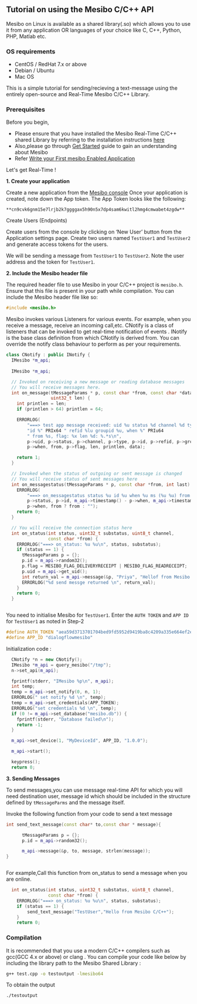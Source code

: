 
## Tutorial on using  the Mesibo C/C++ API

Mesibo on Linux is available as a shared library(.so) which allows you to use it from any application OR languages of your choice like C, C++, Python, PHP, Matlab etc.

### OS requirements
- CentOS / RedHat 7.x or above
- Debian / Ubuntu
- Mac OS

This is a simple tutorial for sending/recieving a text-message using the entirely open-source and Real-Time Mesibo C/C++ Library. 

### Prerequisites
Before you begin,
- Please ensure that you have installed the Mesibo Real-Time C/C++ shared Library by referring to the installation instructions [here](https://mesibo.com/documentation/install/linux/)
- Also,please go through [Get Started](https://mesibo.com/documentation/get-started/) guide to gain an understanding about Mesibo
- Refer [Write your First mesibo Enabled Application](https://mesibo.com/documentation/tutorials/first-app/)

Let's get Real-Time !

**1. Create your application**

Create a new application from the [Mesibo console](https://mesibo.com/console)
Once your application is created, note down the App token. The App Token looks like the following:
```
**cn9cvk6gnm15e7lrjb2k7ggggax5h90n5x7dp4sam6kwitl2hmg4cmwabet4zgdw**
```
Create Users (Endpoints)

Create users from the console by clicking on ‘New User’ button from the Application settings page. Create two users  named `TestUser1` and `TestUser2` and generate  access tokens for the users.

We will be sending a message from `TestUser1` to `TestUser2`.
Note the user address and the token for `TestUser1`.


**2. Include the Mesibo header file**

The required header file to use Mesibo in your C/C++ project is `mesibo.h`. Ensure that this file is present in your path while compilation.
You can include the Mesibo header file like so:

```C++
#include <mesibo.h>
```

Mesibo invokes various Listeners for various events.
For example, when you receive a message, receive an incoming call,etc.
CNotify is a class of listeners that can be invoked to get real-time notification of events . INotify is the base class definition from which CNotify is derived from. You can override the notify class behaviour to perform as per your requirements.

```C++
class CNotify : public INotify {
  IMesibo *m_api;
  
  IMesibo *m_api;

  // Invoked on receiving a new message or reading database messages
  // You will receive messages here.
  int on_message(tMessageParams * p, const char *from, const char *data,
                 uint32_t len) {
    int printlen = len;
    if (printlen > 64) printlen = 64;

    ERRORLOG(
        "===> test app message received: uid %u status %d channel %d type %u "
        "id %" PRIx64 " refid %lu groupid %u, when %" PRIu64
        " from %s, flag: %x len %d: %.*s\n",
        p->uid, p->status, p->channel, p->type, p->id, p->refid, p->groupid,
        p->when, from, p->flag, len, printlen, data);

    return 1;
  }

  // Invoked when the status of outgoing or sent message is changed
  // You will receive status of sent messages here
  int on_messagestatus(tMessageParams * p, const char *from, int last) {
    ERRORLOG(
        "===> on_messagestatus status %u id %u when %u ms (%u %u) from: %s\n",
        p->status, p->id, m_api->timestamp() - p->when, m_api->timestamp(),
        p->when, from ? from : "");
    return 0;
  }

  // You will receive the connection status here
  int on_status(int status, uint32_t substatus, uint8_t channel,
                const char *from) {
    ERRORLOG("===> on_status: %u %u\n", status, substatus);
    if (status == 1) {
      tMessageParams p = {};
      p.id = m_api->random32();
      p.flag = MESIBO_FLAG_DELIVERYRECEIPT | MESIBO_FLAG_READRECEIPT;
      p.uid = m_api->get_uid();
      int return_val = m_api->message(&p, "Priya", "Hellof from Mesibo C/C++", 6);
      ERRORLOG("%d send messge returned \n", return_val);
    }
    return 0;
  }



```


You need to initialise Mesibo for `TestUser1`. Enter the `AUTH TOKEN` and `APP ID`
for `TestUser1` as noted in Step-2

```C++
#define AUTH_TOKEN "aea59d3713701704bed9fd5952d9419ba8c4209a335e664ef2e"
#define APP_ID "dialogflowmesibo"
```

Initialization code :
```C++
  CNotify *n = new CNotify();
  IMesibo *m_api = query_mesibo("/tmp");
  n->set_api(m_api);

  fprintf(stderr, "IMesibo %p\n", m_api);
  int temp;
  temp = m_api->set_notify(0, n, 1);
  ERRORLOG(" set notify %d \n", temp);
  temp = m_api->set_credentials(APP_TOKEN);
  ERRORLOG("set credentials %d \n", temp);
  if (0 != m_api->set_database("mesibo.db")) {
    fprintf(stderr, "Database failed\n");
    return -1;
  }

  m_api->set_device(1, "MyDeviceId", APP_ID, "1.0.0");

  m_api->start();

  keypress();
  return 0;
```

**3. Sending Messages**

To send messages,you can use message real-time API for which you will need destination user, message id which should be included in the structure defined by `tMessageParms` and the message itself.

Invoke the following function from your code to send a text message
```C++
int send_text_message(const char* to,const char * message){

      tMessageParams p = {};
      p.id = m_api->random32();

      m_api->message(&p, to, message, strlen(message));
}



```
For example,Call this function from on_status to send a message when you are online.
```C++
  int on_status(int status, uint32_t substatus, uint8_t channel,
                const char *from) {
    ERRORLOG("===> on_status: %u %u\n", status, substatus);
    if (status == 1) {
        send_text_message("TestUser","Hello from Mesibo C/C++");
    }
    return 0;

```

### Compilation
It is recommended that you use a modern C/C++ compilers such as gcc(GCC 4.x or above) or clang . You can compile your code like below by including the library path to the Mesibo Shared Library  :
```bash
g++ test.cpp -o testoutput -lmesibo64
```
To obtain the output 
```bash
./testoutput
```
